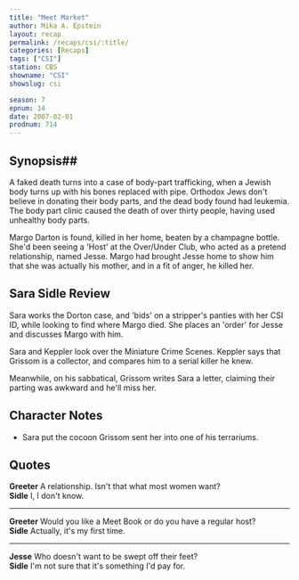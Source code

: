 ```yaml
---
title: "Meet Market"
author: Mika A. Epstein
layout: recap
permalink: /recaps/csi/:title/
categories: [Recaps]
tags: ["CSI"]
station: CBS
showname: "CSI"
showslug: csi

season: 7
epnum: 14  
date: 2007-02-01
prodnum: 714  
---
```


## Synopsis## 

A faked death turns into a case of body-part trafficking, when a Jewish body turns up with his bones replaced with pipe. Orthodox Jews don't believe in donating their body parts, and the dead body found had leukemia. The body part clinic caused the death of over thirty people, having used unhealthy body parts.

Margo Darton is found, killed in her home, beaten by a champagne bottle. She'd been seeing a 'Host' at the Over/Under Club, who acted as a pretend relationship, named Jesse. Margo had brought Jesse home to show him that she was actually his mother, and in a fit of anger, he killed her.

## Sara Sidle Review

Sara works the Dorton case, and 'bids' on a stripper's panties with her CSI ID, while looking to find where Margo died. She places an 'order' for Jesse and discusses Margo with him.

Sara and Keppler look over the Miniature Crime Scenes. Keppler says that Grissom is a collector, and compares him to a serial killer he knew.

Meanwhile, on his sabbatical, Grissom writes Sara a letter, claiming their parting was awkward and he'll miss her.

## Character Notes

* Sara put the cocoon Grissom sent her into one of his terrariums.

## Quotes

**Greeter** A relationship. Isn't that what most women want?  
**Sidle** I, I don't know.  

- - -

**Greeter** Would you like a Meet Book or do you have a regular host?  
**Sidle** Actually, it's my first time.  

- - -

**Jesse** Who doesn't want to be swept off their feet?  
**Sidle** I'm not sure that it's something I'd pay for.

